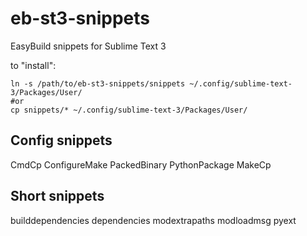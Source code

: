 # eb-st3-snippets
EasyBuild snippets for Sublime Text 3

to "install":

```
ln -s /path/to/eb-st3-snippets/snippets ~/.config/sublime-text-3/Packages/User/
#or
cp snippets/* ~/.config/sublime-text-3/Packages/User/
```

## Config snippets
CmdCp
ConfigureMake
PackedBinary
PythonPackage
MakeCp


## Short snippets
builddependencies
dependencies
modextrapaths
modloadmsg
pyext
